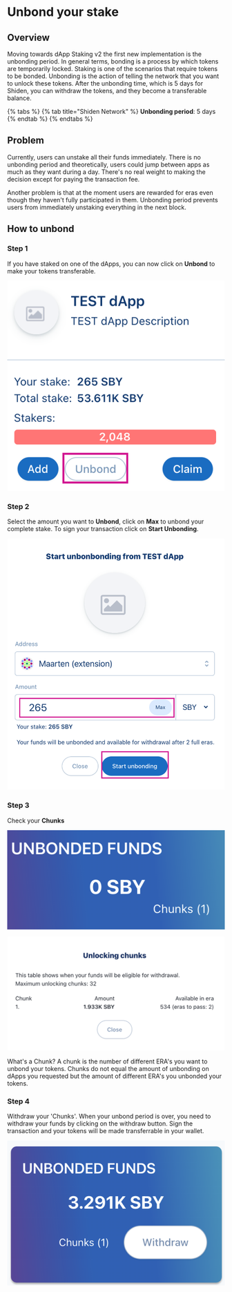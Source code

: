 # Unbond your stake

## Overview&#x20;

Moving towards dApp Staking v2 the first new implementation is the unbonding period. In general terms, bonding is a process by which tokens are temporarily locked. Staking is one of the scenarios that require tokens to be bonded. Unbonding is the action of telling the network that you want to unlock these tokens. After the unbonding time, which is 5 days for Shiden, you can withdraw the tokens, and they become a transferable balance.

{% tabs %}
{% tab title="Shiden Network" %}
**Unbonding period**: 5 days
{% endtab %}
{% endtabs %}

## Problem&#x20;

Currently, users can unstake all their funds immediately. There is no unbonding period and theoretically, users could jump between apps as much as they want during a day. There's no real weight to making the decision except for paying the transaction fee.&#x20;

Another problem is that at the moment users are rewarded for eras even though they haven't fully participated in them. Unbonding period prevents users from immediately unstaking everything in the next block.

## **How to unbond**

### **Step 1**

If you have staked on one of the dApps, you can now click on **Unbond** to make your tokens transferable.

![](../../.gitbook/assets/unbond01.png)

### Step 2

Select the amount you want to **Unbond**, click on **Max** to unbond your complete stake. To sign your transaction click on **Start Unbonding**.

![](../../.gitbook/assets/unbond02.png)

### Step 3

Check your **Chunks**

![Chunk display](<../../.gitbook/assets/Schermafbeelding 2022-01-31 om 12.56.01.png>)

![Total Chunks and amount](<../../.gitbook/assets/Schermafbeelding 2022-01-31 om 12.35.20.png>)

What's a Chunk? A chunk is the number of different ERA's you want to unbond your tokens. Chunks do not equal the amount of unbonding on dApps you requested but the amount of different ERA's you unbonded your tokens.

### Step 4

Withdraw your 'Chunks'. When your unbond period is over, you need to withdraw your funds by clicking on the withdraw button. Sign the transaction and your tokens will be made transferrable in your wallet.

![](<../../.gitbook/assets/Schermafbeelding 2022-02-02 om 10.36.12.png>)


